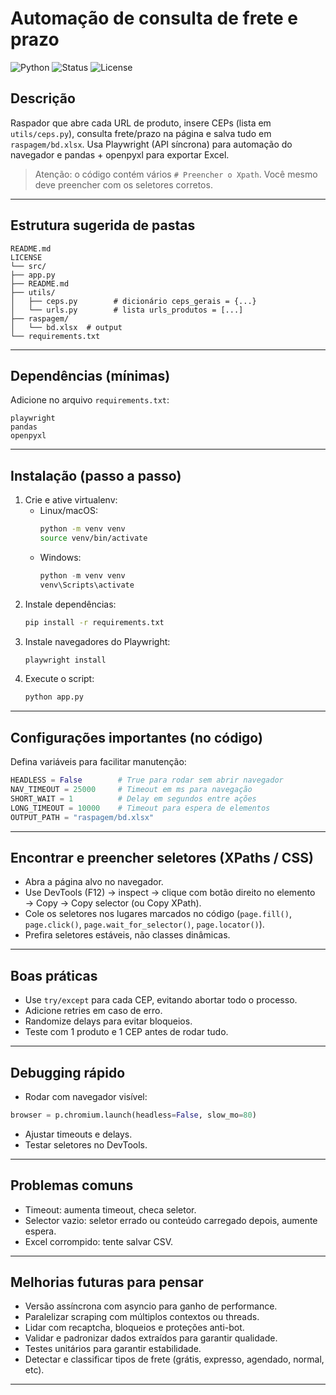 # Automação de consulta de frete e prazo

![Python](https://img.shields.io/badge/Python-3776AB?style=for-the-badge&logo=python&logoColor=white)
![Status](https://img.shields.io/badge/status-active-brightgreen?style=for-the-badge)
![License](https://img.shields.io/badge/license-MIT-blue?style=for-the-badge)

## Descrição
Raspador que abre cada URL de produto, insere CEPs (lista em `utils/ceps.py`), consulta frete/prazo na página e salva tudo em `raspagem/bd.xlsx`. Usa Playwright (API síncrona) para automação do navegador e pandas + openpyxl para exportar Excel.

> Atenção: o código contém vários `# Preencher o Xpath`. Você mesmo deve preencher com os seletores corretos.

---

## Estrutura sugerida de pastas
```
README.md
LICENSE
└── src/
├── app.py
├── README.md
├── utils/
│   ├── ceps.py        # dicionário ceps_gerais = {...}
│   └── urls.py        # lista urls_produtos = [...]
├── raspagem/
│   └── bd.xlsx  # output
└── requirements.txt
```

---

## Dependências (mínimas)
Adicione no arquivo `requirements.txt`:
```
playwright
pandas
openpyxl
```

---

## Instalação (passo a passo)
1. Crie e ative virtualenv:
   - Linux/macOS:
     ```bash
     python -m venv venv
     source venv/bin/activate
     ```
   - Windows:
     ```powershell
     python -m venv venv
     venv\Scripts\activate
     ```
2. Instale dependências:
   ```bash
   pip install -r requirements.txt
   ```
3. Instale navegadores do Playwright:
   ```bash
   playwright install
   ```
4. Execute o script:
   ```bash
   python app.py
   ```

---

## Configurações importantes (no código)
Defina variáveis para facilitar manutenção:
```python
HEADLESS = False        # True para rodar sem abrir navegador
NAV_TIMEOUT = 25000     # Timeout em ms para navegação
SHORT_WAIT = 1          # Delay em segundos entre ações
LONG_TIMEOUT = 10000    # Timeout para espera de elementos
OUTPUT_PATH = "raspagem/bd.xlsx"
```

---

## Encontrar e preencher seletores (XPaths / CSS)
- Abra a página alvo no navegador.
- Use DevTools (F12) → inspect → clique com botão direito no elemento → Copy → Copy selector (ou Copy XPath).
- Cole os seletores nos lugares marcados no código (`page.fill()`, `page.click()`, `page.wait_for_selector()`, `page.locator()`).
- Prefira seletores estáveis, não classes dinâmicas.

---

## Boas práticas
- Use `try/except` para cada CEP, evitando abortar todo o processo.
- Adicione retries em caso de erro.
- Randomize delays para evitar bloqueios.
- Teste com 1 produto e 1 CEP antes de rodar tudo.

---

## Debugging rápido
- Rodar com navegador visível:
```python
browser = p.chromium.launch(headless=False, slow_mo=80)
```
- Ajustar timeouts e delays.
- Testar seletores no DevTools.

---

## Problemas comuns
- Timeout: aumenta timeout, checa seletor.
- Selector vazio: seletor errado ou conteúdo carregado depois, aumente espera.
- Excel corrompido: tente salvar CSV.

---

## Melhorias futuras para pensar
- Versão assíncrona com asyncio para ganho de performance.
- Paralelizar scraping com múltiplos contextos ou threads.
- Lidar com recaptcha, bloqueios e proteções anti-bot.
- Validar e padronizar dados extraídos para garantir qualidade.
- Testes unitários para garantir estabilidade.
- Detectar e classificar tipos de frete (grátis, expresso, agendado, normal, etc).

---
